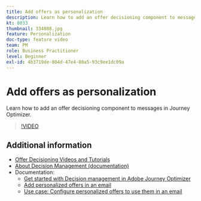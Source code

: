 ```yaml
---
title: Add offers as personalization
description: Learn how to add an offer decisioning component to messages in Journey Optimizer.
kt: 8033
thumbnail: 334088.jpg
feature: Personalization
doc-type: feature video
team: PM
role: Business Practitioner
level: Beginner
exl-id: 4b3719de-804d-47e4-80a5-93c9ee1dc09a
---
```

# Add offers as personalization

Learn how to add an offer decisioning component to messages in Journey Optimizer.

>[!VIDEO](https://video.tv.adobe.com/v/334088?quality=12)

## Additional information

* [Offer Decisioning Videos and Tutorials](https://experienceleague.adobe.com/docs/offer-decisioning-learn/tutorials/overview.html)
* [About Decision Management (documentation)](https://experienceleague.adobe.com/docs/journey-optimizer/using/offer-decisioniong/get-started/starting-offer-decisioning.html)
* Documentation:
  * [Get started with Decision management in Adobe Journey Optimizer](https://experienceleague.adobe.com/docs/journey-optimizer/using/offer-decisioniong/get-started/starting-offer-decisioning.html)
  * [Add personalized offers in an email](https://experienceleague.adobe.com/docs/journey-optimizer/using/create-messages/deliver-personalized-offers.html)
  * [Use case: Configure personalized offers to use them in an email](https://experienceleague.adobe.com/docs/journey-optimizer/using/offer-decisioniong/get-started/offers-e2e.html)
